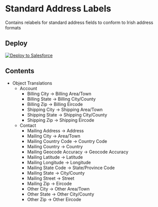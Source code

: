 # Standard Address Labels
Contains relabels for standard address fields to conform to Irish address formats

## Deploy
<a href="https://githubsfdeploy.herokuapp.com?owner=Enclude-Components&repo=Address-Labels&ref=main">
  <img alt="Deploy to Salesforce"
       src="https://raw.githubusercontent.com/afawcett/githubsfdeploy/master/deploy.png">
</a>

## Contents
- Object Translations
  - Account
    - Billing City -> Billing Area/Town
    - Billing State -> Billing City/County
    - Billing Zip -> Billing Eircode
    - Shipping City -> Shipping Area/Town
    - Shipping State -> Shipping City/County
    - Shipping Zip -> Shipping Eircode
  - Contact
    - Mailing Address -> Address
    - Mailing City -> Area/Town
    - Mailing Country Code -> Country Code
    - Mailing Country -> Country
    - Mailing Geocode Accuracy -> Geocode Accuracy
    - Mailing Latitude -> Latitude
    - Mailing Longitude -> Longitude
    - Mailing State Code -> State/Province Code
    - Mailing State -> City/County
    - Mailing Street -> Street
    - Mailing Zip -> Eircode
    - Other City -> Other Area/Town
    - Other State -> Other City/County
    - Other Zip -> Other Eircode